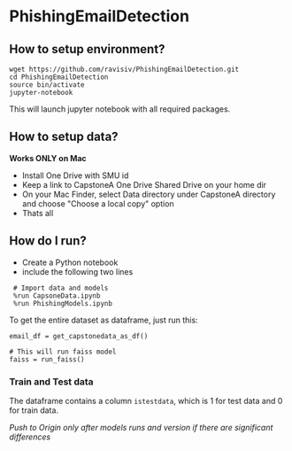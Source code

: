 # PhishingEmailDetection

## How to setup environment?
```
wget https://github.com/ravisiv/PhishingEmailDetection.git
cd PhishingEmailDetection
source bin/activate
jupyter-notebook

```
This will launch jupyter notebook with all required packages. 

## How to setup data?

**Works ONLY on Mac**

- Install One Drive with SMU id
- Keep a link to CapstoneA One Drive Shared Drive on your home dir
- On your Mac Finder, select Data directory under CapstoneA directory and choose "Choose a local copy" option
- Thats all

## How do I run?

- Create a Python notebook
- include the following two lines 
 ``` 
  # Import data and models
  %run CapsoneData.ipynb
  %run PhishingModels.ipynb
 ```
 
 To get the entire dataset as dataframe, just run this:
 
 ```
 email_df = get_capstonedata_as_df()
 
 # This will run faiss model
 faiss = run_faiss()
 
 ```
 
 ### Train and Test data
 The dataframe contains a column `istestdata`, which is 1 for test data and 0 for train data. 
 
 _Push to Origin only after models runs and version if there are significant differences_
